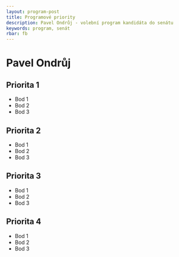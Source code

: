 ```yaml
---
layout: program-post
title: Programové priority
description: Pavel Ondrůj - volební program kandidáta do senátu
keywords: program, senát
rbar: fb
---
```


# Pavel Ondrůj

## Priorita 1

- Bod 1
- Bod 2
- Bod 3

## Priorita 2

- Bod 1
- Bod 2
- Bod 3

## Priorita 3

- Bod 1
- Bod 2
- Bod 3

## Priorita 4

- Bod 1
- Bod 2
- Bod 3


